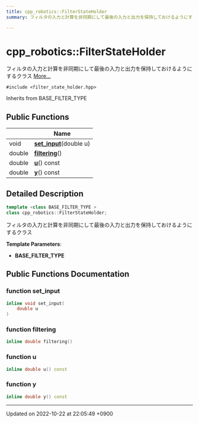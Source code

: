 ```yaml
---
title: cpp_robotics::FilterStateHolder
summary: フィルタの入力と計算を非同期にして最後の入力と出力を保持しておけるようにするクラス 

---
```


# cpp_robotics::FilterStateHolder



フィルタの入力と計算を非同期にして最後の入力と出力を保持しておけるようにするクラス  [More...](#detailed-description)


`#include <filter_state_holder.hpp>`

Inherits from BASE_FILTER_TYPE

## Public Functions

|                | Name           |
| -------------- | -------------- |
| void | **[set_input](/cpp_robotics/doxybook/Classes/classcpp__robotics_1_1FilterStateHolder/#function-set-input)**(double u) |
| double | **[filtering](/cpp_robotics/doxybook/Classes/classcpp__robotics_1_1FilterStateHolder/#function-filtering)**() |
| double | **[u](/cpp_robotics/doxybook/Classes/classcpp__robotics_1_1FilterStateHolder/#function-u)**() const |
| double | **[y](/cpp_robotics/doxybook/Classes/classcpp__robotics_1_1FilterStateHolder/#function-y)**() const |

## Detailed Description

```cpp
template <class BASE_FILTER_TYPE >
class cpp_robotics::FilterStateHolder;
```

フィルタの入力と計算を非同期にして最後の入力と出力を保持しておけるようにするクラス 

**Template Parameters**: 

  * **BASE_FILTER_TYPE** 

## Public Functions Documentation

### function set_input

```cpp
inline void set_input(
    double u
)
```


### function filtering

```cpp
inline double filtering()
```


### function u

```cpp
inline double u() const
```


### function y

```cpp
inline double y() const
```


-------------------------------

Updated on 2022-10-22 at 22:05:49 +0900